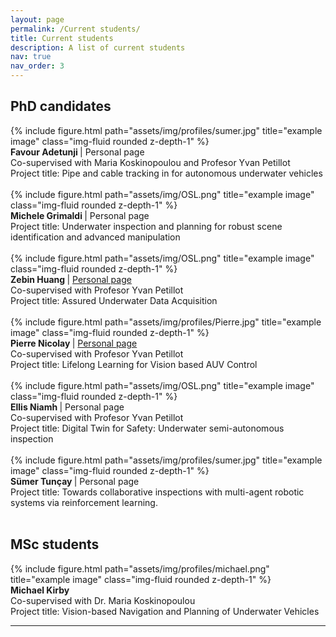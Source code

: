 ```yaml
---
layout: page
permalink: /Current students/
title: Current students
description: A list of current students
nav: true
nav_order: 3
---
```


## PhD candidates



 <div class="row align-items-center">
    <div class="col-2">
      {% include figure.html path="assets/img/profiles/sumer.jpg" title="example image" class="img-fluid rounded z-depth-1" %}
    </div>
    <div class="col-10">
     <b> Favour Adetunji </b>| Personal page </a> <br>
     Co-supervised with Maria Koskinopoulou and Profesor Yvan Petillot <br>
     Project title: Pipe and cable tracking in for autonomous underwater vehicles <br>
    </div>
  </div>

<br>

  <div class="row align-items-center">
    <div class="col-2">
      {% include figure.html path="assets/img/OSL.png" title="example image" class="img-fluid rounded z-depth-1" %}
    </div>
    <div class="col-10">
     <b> Michele Grimaldi </b>| Personal page  <br>
     Project title: Underwater inspection and planning for robust scene identification and advanced manipulation <br>
    </div>
  </div>

<br>

  <div class="row align-items-center">
    <div class="col-2">
      {% include figure.html path="assets/img/OSL.png" title="example image" class="img-fluid rounded z-depth-1" %}
    </div>
    <div class="col-10">
     <b> Zebin Huang </b>| <a href="https://zebinhuang.com/">Personal page</a> <br>
     Co-supervised with Profesor Yvan Petillot <br>
     Project title: Assured Underwater Data Acquisition <br>
    </div>
  </div>

<br>

  <div class="row align-items-center">
    <div class="col-2">
      {% include figure.html path="assets/img/profiles/Pierre.jpg" title="example image" class="img-fluid rounded z-depth-1" %}
    </div>
    <div class="col-10">
     <b> Pierre Nicolay </b>| <a href="https://www.edinburgh-robotics.org/students/pierre-nicolay">Personal page</a>  <br>
     Co-supervised with Profesor Yvan Petillot <br>
     Project title: Lifelong Learning for Vision based AUV Control <br>
    </div>
  </div>

<br>

  <div class="row align-items-center">
    <div class="col-2">
      {% include figure.html path="assets/img/OSL.png" title="example image" class="img-fluid rounded z-depth-1" %}
    </div>
    <div class="col-10">
     <b> Ellis Niamh </b>| Personal page  <br>
     Co-supervised with Profesor Yvan Petillot <br>
     Project title: Digital Twin for Safety: Underwater semi-autonomous inspection <br>
    </div>
  </div>

<br>

 <div class="row align-items-center">
    <div class="col-2">
      {% include figure.html path="assets/img/profiles/sumer.jpg" title="example image" class="img-fluid rounded z-depth-1" %}
    </div>
    <div class="col-10">
     <b> Sümer Tunçay </b>| Personal page</a> <br>
     Project title: Towards collaborative inspections with multi-agent robotic systems via reinforcement learning. <br>
    </div>
  </div>

<br>

## MSc students

  <div class="row align-items-center">
    <div class="col-2">
      {% include figure.html path="assets/img/profiles/michael.png" title="example image" class="img-fluid rounded z-depth-1" %}
    </div>
    <div class="col-10">
     <b> Michael Kirby </b> <br>
     Co-supervised with Dr. Maria Koskinopoulou <br>
     Project title: Vision-based Navigation and Planning of Underwater Vehicles  <br>
    </div>
  </div>

<hr>